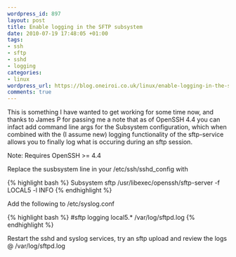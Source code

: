 ```yaml
--- 
wordpress_id: 897
layout: post
title: Enable logging in the SFTP subsystem
date: 2010-07-19 17:48:05 +01:00
tags: 
- ssh
- sftp
- sshd
- logging
categories: 
- linux
wordpress_url: https://blog.oneiroi.co.uk/linux/enable-logging-in-the-sftp-subsystem
comments: true
---
```

This is something I have wanted to get working for some time now, and thanks to James P for passing me a note that as of OpenSSH 4.4 you can infact add command line args for the Subsystem configuration, which when combined with the  (I assume new) logging functionality of the sftp-service allows you to finally log what is occuring during an sftp session.

Note: Requires OpenSSH >= 4.4

Replace the susbsystem line in your /etc/ssh/sshd_config with

{% highlight bash %}
Subsystem	sftp	/usr/libexec/openssh/sftp-server -f LOCAL5 -l INFO
{% endhighlight %}

Add the following to /etc/syslog.conf

{% highlight bash %}
#sftp logging
local5.*						/var/log/sftpd.log
{% endhighlight %}

Restart the sshd and syslog services, try an sftp upload and review the logs @ /var/log/sftpd.log
